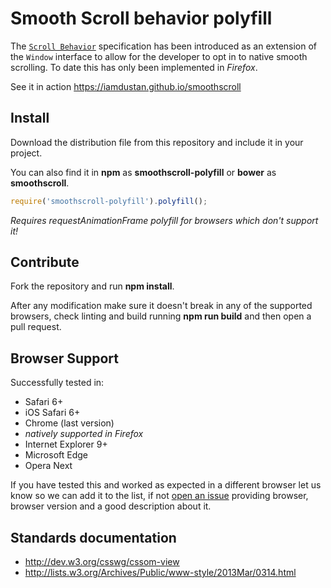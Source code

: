 # Smooth Scroll behavior polyfill

The [`Scroll Behavior`](https://developer.mozilla.org/en/docs/Web/CSS/scroll-behavior) specification has been introduced as an extension of the `Window` interface to allow for the developer to opt in to native smooth scrolling. To date this has only been implemented in _Firefox_.

See it in action https://iamdustan.github.io/smoothscroll


## Install

Download the distribution file from this repository and include it in your project.

You can also find it in **npm** as **smoothscroll-polyfill** or **bower** as **smoothscroll**.

```js
require('smoothscroll-polyfill').polyfill();
```

_Requires requestAnimationFrame polyfill for browsers which don't support it!_


## Contribute

Fork the repository and run **npm install**.

After any modification make sure it doesn't break in any of the supported browsers, check linting and build running **npm run build** and then open a pull request.


## Browser Support

Successfully tested in:

- Safari 6+
- iOS Safari 6+
- Chrome (last version)
- _natively supported in Firefox_
- Internet Explorer 9+
- Microsoft Edge
- Opera Next

If you have tested this and worked as expected in a different browser let us know so we can add it to the list, if not [open an issue](https://github.com/iamdustan/smoothscroll/issues) providing browser, browser version and a good description about it.

## Standards documentation

- http://dev.w3.org/csswg/cssom-view
- http://lists.w3.org/Archives/Public/www-style/2013Mar/0314.html
